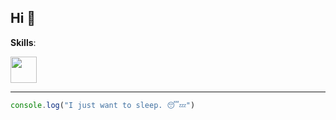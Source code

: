 ## Hi 👋

**Skills**:

<p align="left">
  <a href="https://skillicons.dev">
    <img style="height: 42px" src="https://skillicons.dev/icons?i=ts,js,sass,tailwind,py,rust,wasm,react,vue,fastapi,vite,vitest,docker&theme=light" />
  </a>
</p>

---

```js
console.log("I just want to sleep. 😴💤")
```
